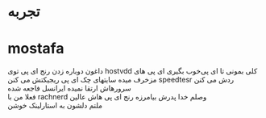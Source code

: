 # تجربه




# mostafa

داغون دوباره زدن رنج ای پی
توی hostvdd
کلی بمونی تا ای پی‌خوب بگیری
ای پی های مزخرف میده
سایتهای چک ای پی ریجیکتش  می کنن
speedtesr
ردش می کنن
سرورهاش ارتقا نمیده
ایرانسل فاجعه شده
<br>
فعلا من با rachnerd
وصلم
خدا پدرش بیامرزه
رنج ای پی هاش عالین
<br>
ملتم دلشون به استارلینک خوشن


